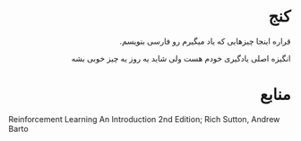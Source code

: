 <div dir="rtl">


# کنج

قراره اینجا چیزهایی که یاد میگیرم رو فارسی بنویسم.

انگیزه اصلی یادگیری خودم هست ولی شاید یه روز یه چیز خوبی بشه



# منابع
<div dir="ltr">
Reinforcement Learning An Introduction 2nd Edition; Rich Sutton, Andrew Barto
